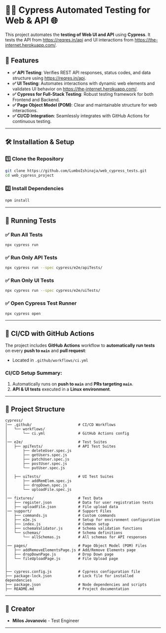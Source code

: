 # 🧑‍💻 Cypress Automated Testing for Web & API 🌐

This project automates the **testing of Web UI and API** using **Cypress**. It tests the API from https://reqres.in/api and UI interactions from https://the-internet.herokuapp.com/.

## 📌 Features
- **✅ API Testing**: Verifies REST API responses, status codes, and data structure using https://reqres.in/api.
- **✅ UI Testing**: Automates interactions with dynamic web elements and validates UI behavior on https://the-internet.herokuapp.com/.
- **✅ Cypress for Full-Stack Testing**: Robust testing framework for both Frontend and Backend.
- **✅ Page Object Model (POM)**: Clear and maintainable structure for web interactions.
- **✅ CI/CD Integration**: Seamlessly integrates with GitHub Actions for continuous testing.

---

## 🛠️ Installation & Setup

### 1️⃣ **Clone the Repository**
```sh
git clone https://github.com/LumboIshinaja/web_cypress_tests.git
cd web_cypress_project
```

### 2️⃣ **Install Dependencies**
```sh
npm install
```

---

## 🏃 Running Tests

### **✅ Run All Tests**
```sh
npx cypress run
```

### **✅ Run Only API Tests**
```sh
npx cypress run --spec cypress/e2e/apiTests/
```

### **✅ Run Only UI Tests**
```sh
npx cypress run --spec cypress/e2e/uiTests/
```

### **✅ Open Cypress Test Runner**
```sh
npx cypress open
```

---

## 👤 CI/CD with GitHub Actions
The project includes **GitHub Actions** workflow to **automatically run tests** on every **push to `main`** and **pull request**:
- Located in `.github/workflows/ci.yml`

### **CI/CD Setup Summary:**
1. Automatically runs on **push to `main`** and **PRs targeting `main`**.
2. **API & UI tests** executed in a **Linux environment**.

---

## 📂 Project Structure

```
cypress/
│── .github/                     # CI/CD Workflows
│   └── workflows/
│       └── ci.yml               # GitHub Actions config
│
│── e2e/                         # Test Suites
│   ├── apiTests/                # API Test Suites
│       ├── deleteUser.spec.js   
│       ├── getUsers.spec.js   
│       ├── patchUser.spec.js
│       ├── postUser.spec.js
│       └── putUser.spec.js
│    
│   ├── uiTests/                 # UI Test Suites
│       ├── addRemElem.spec.js
│       ├── dropDown.spec.js
│       └── uploadFile.spec.js
│   
│── fixtures/                    # Test Data
│   ├── register.json            # Data for user registration tests
│   ├── uploadFile.json          # File upload data
│── support/                     # Support Files
│   ├── commands.js              # Custom commands
│   ├── e2e.js                   # Setup for environment configuration
│   ├── index.js                 # Common setup
│   ├── schemaValidator.js       # Schema validation functions
│   └── schemas/                 # Schema definitions
│       └── allSchemas.js        # All schemas for API responses
│
│── pages/                       # Page Object Model (POM) Files
│   ├── addRemoveElementsPage.js # Add/Remove Elements page
│   ├── dropDownPage.js          # Drop Down page
│   └── fileUploadPage.js        # File Upload page
│
│
├── cypress.config.js            # Cypress configuration file
├── package-lock.json            # Lock file for installed dependencies
├── package.json                 # Node dependencies and scripts
├── README.md                    # Project documentation
```

---


## 📢 Creator
- **Milos Jovanovic** - Test Engineer

---